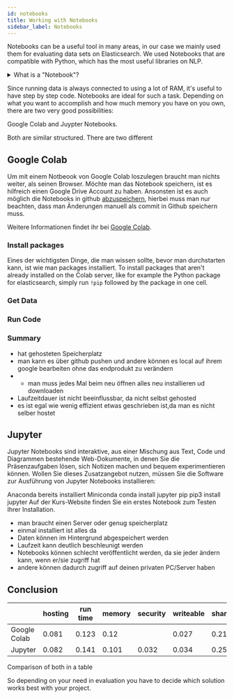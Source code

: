 ```yaml
---
id: notebooks
title: Working with Notebooks
sidebar_label: Notebooks
---
```


Notebooks can be a useful tool in many areas, in our case we mainly used them for evaluating data sets on Elasticsearch. We used Notebooks that are compatible with Python, which has the most useful libraries on NLP. 

<details>
<summary>What is a "Notebook"?</summary>  

Within a Notebook it is easy to combine runnable code, text, mathematical equations, tables and many other helpful visualizations.
Working with a Notebook makes it easier to understand code and to display additional information in one document.
With the possibility to run it bit by bit, debugging gets easier and clearer for others to understand.
</details>  

Since running data is always connected to using a lot of RAM, it's useful to have step by step code. Notebooks are ideal for such a task.
Depending on what you want to accomplish and how much memory you have on you own, there are two very good possibilities:

Google Colab and Juypter Notebooks.

Both are similar structured. There are two different 

## Google Colab

Um mit einem Notbeook von Google Colab loszulegen braucht man nichts weiter, als seinen Browser. Möchte man das Notebook speichern, ist es hilfreich einen Google Drive Account zu haben. Ansonsten ist es auch möglich die Notebooks in github [abzuspeichern](https://colab.research.google.com/github/googlecolab/colabtools/blob/master/notebooks/colab-github-demo.ipynb), hierbei muss man nur beachten, dass man Änderungen manuell als commit in Github speichern muss. 


Weitere Informationen findet ihr bei [Google Colab](https://colab.research.google.com/notebooks/intro.ipynb).

### Install packages
Eines der wichtigsten Dinge, die man wissen sollte, bevor man durchstarten kann, ist wie man packages installiert. 
To install packages that aren't already installed on the Colab server, like for example the Python package for elasticsearch, simply run `!pip` followed by the package in one cell.


### Get Data


### Run Code


### Summary

- hat gehosteten Speicherplatz
- man kann es über github pushen und andere können es local auf ihrem google bearbeiten ohne das endprodukt zu verändern
- - man muss jedes Mal beim neu öffnen alles neu installieren ud downloaden
- Laufzeitdauer ist nicht beeinflussbar, da nicht selbst gehosted
- es ist egal wie wenig effizient etwas geschrieben ist,da man es nicht selber hostet

## Jupyter

Jupyter Notebooks sind interaktive, aus einer Mischung aus Text, Code und Diagrammen bestehende Web-Dokumente, in denen Sie die Präsenzaufgaben lösen, sich Notizen machen und bequem experimentieren können.
Wollen Sie dieses Zusatzangebot nutzen, müssen Sie die Software zur Ausführung von Jupyter Notebooks installieren:

Anaconda bereits installiert Miniconda conda install jupyter
pip pip3 install jupyter
Auf der Kurs-Website finden Sie ein erstes Notebook zum Testen Ihrer Installation.

- man braucht einen Server oder genug speicherplatz
- einmal installiert ist alles da 
- Daten können im Hintergrund abgespeichert werden
- Laufzeit kann deutlich beschleunigt werden
- Notebooks können schlecht veröffentlicht werden, da sie jeder ändern kann, wenn er/sie zugriff hat
- andere können dadurch zugriff auf deinen privaten PC/Server haben

## Conclusion

|              | hosting | run time | memory | security | writeable | shareable | Time | NPL |
|--------------|-------------|--------|-------|-----------|--------|--------|--------|-------|
| Google Colab |       0.081 |  0.123 | 0.12  |      |  0.027 |  0.214 |  0.251 | 0.225 |
| Jupyter      |       0.082 |  0.141 | 0.101 |     0.032 |  0.034 |  0.257 |  0.255 | 0.271 |

Comparison of both in a table

So depending on your need in evaluation you have to decide which solution works best with your project.